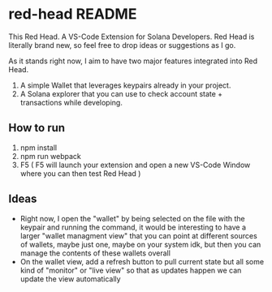 # red-head README

This Red Head. A VS-Code Extension for Solana Developers. Red Head is literally brand new, so feel free to drop ideas or suggestions as I go.

As it stands right now, I aim to have two major features integrated into Red Head.

1. A simple Wallet that leverages keypairs already in your project.
2. A Solana explorer that you can use to check account state + transactions while developing.

## How to run

1. npm install
2. npm run webpack
3. F5 ( F5 will launch your extension and open a new VS-Code Window where you can then test Red Head )

## Ideas
- Right now, I open the "wallet" by being selected on the file with the keypair and running the command, it would be interesting to have a larger "wallet managment view" that you can point at different sources of wallets, maybe just one, maybe on your system idk, but then you can manage the contents of these wallets overall
- On the wallet view, add a refresh button to pull current state but all some kind of "monitor" or "live view" so that as updates happen we can update the view automatically
